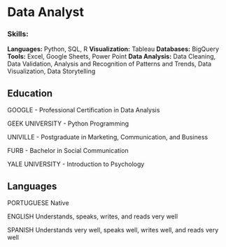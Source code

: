 # Data Analyst

### Skills: 
**Languages:** Python, SQL, R
**Visualization:** Tableau
**Databases:** BigQuery
**Tools:** Excel, Google Sheets, Power Point
**Data Analysis:** Data Cleaning, Data Validation, Analysis and Recognition of Patterns and Trends, Data Visualization, Data Storytelling

## Education

GOOGLE - Professional Certification in Data Analysis

GEEK UNIVERSITY - Python Programming

UNIVILLE - Postgraduate in Marketing, Communication, and Business

FURB - Bachelor in Social Communication

YALE UNIVERSITY - Introduction to Psychology

## Languages

PORTUGUESE
Native

ENGLISH
Understands, speaks, writes, and reads very well

SPANISH
Understands very well, speaks well, writes well, and reads very well
